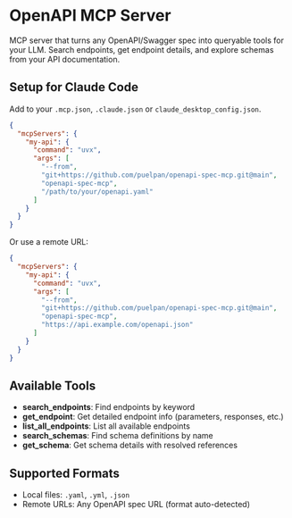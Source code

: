 # OpenAPI MCP Server

MCP server that turns any OpenAPI/Swagger spec into queryable tools for your
LLM. Search endpoints, get endpoint details, and explore schemas from your API
documentation.

## Setup for Claude Code

Add to your `.mcp.json`, `.claude.json` or `claude_desktop_config.json`.

```json
{
  "mcpServers": {
    "my-api": {
      "command": "uvx",
      "args": [
        "--from",
        "git+https://github.com/puelpan/openapi-spec-mcp.git@main",
        "openapi-spec-mcp",
        "/path/to/your/openapi.yaml"
      ]
    }
  }
}
```

Or use a remote URL:

```json
{
  "mcpServers": {
    "my-api": {
      "command": "uvx",
      "args": [
        "--from",
        "git+https://github.com/puelpan/openapi-spec-mcp.git@main",
        "openapi-spec-mcp",
        "https://api.example.com/openapi.json"
      ]
    }
  }
}
```

## Available Tools

- **search_endpoints**: Find endpoints by keyword
- **get_endpoint**: Get detailed endpoint info (parameters, responses, etc.)
- **list_all_endpoints**: List all available endpoints
- **search_schemas**: Find schema definitions by name
- **get_schema**: Get schema details with resolved references

## Supported Formats

- Local files: `.yaml`, `.yml`, `.json`
- Remote URLs: Any OpenAPI spec URL (format auto-detected)

